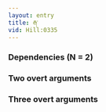 ```yaml
---
layout: entry
title: རྒ་
vid: Hill:0335
---
```

### Dependencies (N = 2)


### Two overt arguments


### Three overt arguments
